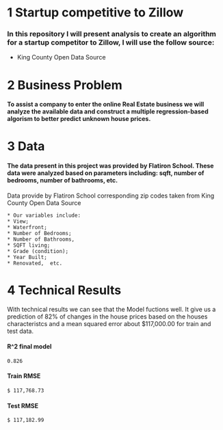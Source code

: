 # 1	Startup competitive to Zillow





### In this repository I will present analysis to create an algorithm for a startup competitor to Zillow, I will use the follow source:

   * King County Open Data Source


# 2	Business Problem


#### To assist a company to enter the online Real Estate business we will analyze the available data and construct a multiple regression-based algorism to better predict  unknown house prices.

# 3 Data

#### The data present in this project was provided by Flatiron School. These data were analyzed based on parameters  including: sqft, number of bedrooms, number of bathrooms, etc.  
   Data provide by Flatiron School corresponding zip codes taken from King County Open Data Source
   
    * Our variables include:
    * View;  
    * Waterfront;
    * Number of Bedrooms;
    * Number of Bathrooms,
    * SQFT living;
    * Grade (condition);
    * Year Built;
    * Renovated,  etc.
    


# 4 Technical Results 

With technical results we can see that the Model fuctions well. It give us a prediction of 82% of changes in the house prices based on the houses characteristcs and a mean squared error about $117,000.00 for train and test data.

#### R^2 final model 
 	0.826

#### Train RMSE
    $ 117,768.73

#### Test RMSE
    $ 117,182.99
